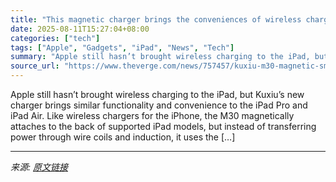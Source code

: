 ```yaml
---
title: "This magnetic charger brings the conveniences of wireless charging to the iPad"
date: 2025-08-11T15:27:04+08:00
categories: ["tech"]
tags: ["Apple", "Gadgets", "iPad", "News", "Tech"]
summary: "Apple still hasn’t brought wireless charging to the iPad, but Kuxiu’s new charger brings similar functionality and convenience to the iPad Pro and iPad Air. Like wireless chargers for the iPhone, the "
source_url: "https://www.theverge.com/news/757457/kuxiu-m30-magnetic-smart-connector-charger-apple-ipad-pro-air"
---
```


Apple still hasn’t brought wireless charging to the iPad, but Kuxiu’s new charger brings similar functionality and convenience to the iPad Pro and iPad Air. Like wireless chargers for the iPhone, the M30 magnetically attaches to the back of supported iPad models, but instead of transferring power through wire coils and induction, it uses the [&#8230;]

---

*来源: [原文链接](https://www.theverge.com/news/757457/kuxiu-m30-magnetic-smart-connector-charger-apple-ipad-pro-air)*
